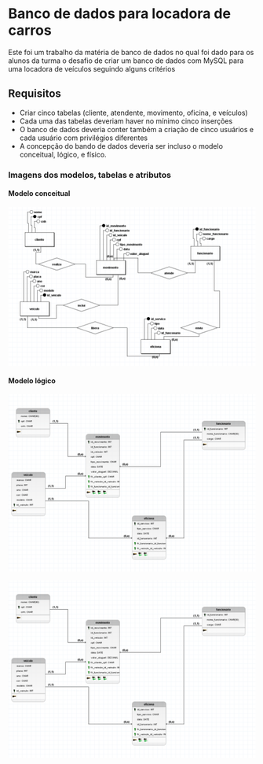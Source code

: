 # Banco de dados para locadora de carros

Este foi um trabalho da matéria de banco de dados no qual foi dado para os alunos da turma o desafio de criar um banco de dados com MySQL para uma locadora de veículos seguindo alguns critérios

## Requisitos
 - Criar cinco tabelas (cliente, atendente, movimento, oficina, e veículos)
 - Cada uma das tabelas deveriam haver no mínimo cinco inserções
 - O banco de dados deveria conter também a criação de cinco usuários e cada usuário com privilégios diferentes
 - A concepção do bando de dados deveria ser incluso o modelo conceitual, lógico, e físico.

### Imagens dos modelos, tabelas e atributos

#### Modelo conceitual
![Modelo conceitual](Modelo_conceitual.png)

#### Modelo lógico
![Modelo logico](Modelo_logico.png)

![atributos veículos](Modelo_logico.png)
